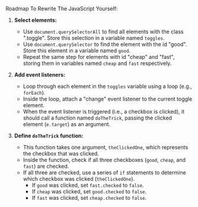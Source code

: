 Roadmap To Rewrite The JavaScript Yourself:

1. **Select elements:**

   - Use `document.querySelectorAll` to find all elements with the class ".toggle". Store this selection in a variable named `toggles`.
   - Use `document.querySelector` to find the element with the id "good". Store this element in a variable named `good`.
   - Repeat the same step for elements with id "cheap" and "fast", storing them in variables named `cheap` and `fast` respectively.

2. **Add event listeners:**

   - Loop through each element in the `toggles` variable using a loop (e.g., `forEach`).
   - Inside the loop, attach a "change" event listener to the current toggle element.
   - When the event listener is triggered (i.e., a checkbox is clicked), it should call a function named `doTheTrick`, passing the clicked element (`e.target`) as an argument.

3. **Define `doTheTrick` function:**
   - This function takes one argument, `theClickedOne`, which represents the checkbox that was clicked.
   - Inside the function, check if all three checkboxes (`good`, `cheap`, and `fast`) are checked.
   - If all three are checked, use a series of `if` statements to determine which checkbox was clicked (`theClickedOne`).
     - If `good` was clicked, set `fast.checked` to `false`.
     - If `cheap` was clicked, set `good.checked` to `false`.
     - If `fast` was clicked, set `cheap.checked` to `false`.
